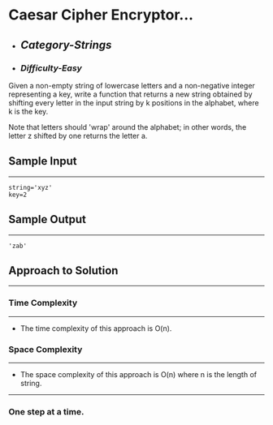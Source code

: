# Caesar Cipher Encryptor...

- ## **_Category-Strings_**
- ### **_Difficulty-Easy_**

Given a non-empty string of lowercase letters and a non-negative integer representing a key, write a function that returns a new string obtained by shifting every letter in the input string by k positions in the alphabet, where k is the key.

Note that letters should 'wrap' around the alphabet; in other words, the letter z shifted by one returns the letter a.

## Sample Input

---

```
string='xyz'
key=2
```

## Sample Output

---

```
'zab'
```

## Approach to Solution

---

### Time Complexity

---

- The time complexity of this approach is O(n).

### Space Complexity

---

- The space complexity of this approach is O(n)
  where n is the length of string.

---

### One step at a time.
